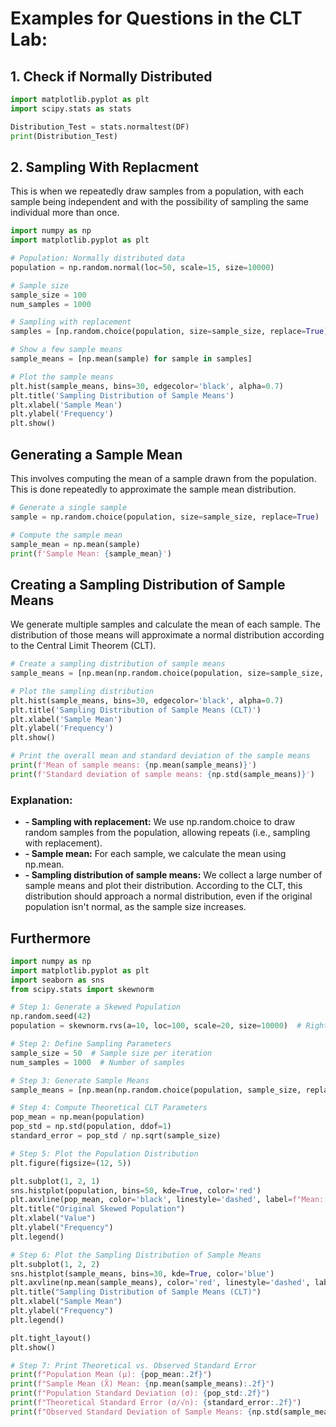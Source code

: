 # Examples for Questions in the CLT Lab:

## 1. Check if Normally Distributed
``` python
import matplotlib.pyplot as plt
import scipy.stats as stats

Distribution_Test = stats.normaltest(DF)
print(Distribution_Test)
```
## 2. Sampling With Replacment
This is when we repeatedly draw samples from a population, with each sample being independent and with the possibility of sampling the same individual more than once.
``` python
import numpy as np
import matplotlib.pyplot as plt

# Population: Normally distributed data
population = np.random.normal(loc=50, scale=15, size=10000)

# Sample size
sample_size = 100
num_samples = 1000

# Sampling with replacement
samples = [np.random.choice(population, size=sample_size, replace=True) for _ in range(num_samples)]

# Show a few sample means
sample_means = [np.mean(sample) for sample in samples]

# Plot the sample means
plt.hist(sample_means, bins=30, edgecolor='black', alpha=0.7)
plt.title('Sampling Distribution of Sample Means')
plt.xlabel('Sample Mean')
plt.ylabel('Frequency')
plt.show()
```

## Generating a Sample Mean
This involves computing the mean of a sample drawn from the population. This is done repeatedly to approximate the sample mean distribution.
``` python
# Generate a single sample
sample = np.random.choice(population, size=sample_size, replace=True)

# Compute the sample mean
sample_mean = np.mean(sample)
print(f'Sample Mean: {sample_mean}')
```

## Creating a Sampling Distribution of Sample Means
We generate multiple samples and calculate the mean of each sample. The distribution of those means will approximate a normal distribution according to the Central Limit Theorem (CLT).
``` python
# Create a sampling distribution of sample means
sample_means = [np.mean(np.random.choice(population, size=sample_size, replace=True)) for _ in range(num_samples)]

# Plot the sampling distribution
plt.hist(sample_means, bins=30, edgecolor='black', alpha=0.7)
plt.title('Sampling Distribution of Sample Means (CLT)')
plt.xlabel('Sample Mean')
plt.ylabel('Frequency')
plt.show()

# Print the overall mean and standard deviation of the sample means
print(f'Mean of sample means: {np.mean(sample_means)}')
print(f'Standard deviation of sample means: {np.std(sample_means)}')
```
### Explanation:
- **- Sampling with replacement:** We use np.random.choice to draw random samples from the population, allowing repeats (i.e., sampling with replacement).
- **- Sample mean:** For each sample, we calculate the mean using np.mean.
- **- Sampling distribution of sample means:** We collect a large number of sample means and plot their distribution. According to the CLT, this distribution should approach a normal distribution, even if the original population isn't normal, as the sample size increases.

## Furthermore
``` python
import numpy as np
import matplotlib.pyplot as plt
import seaborn as sns
from scipy.stats import skewnorm

# Step 1: Generate a Skewed Population
np.random.seed(42)
population = skewnorm.rvs(a=10, loc=100, scale=20, size=10000)  # Right-skewed distribution

# Step 2: Define Sampling Parameters
sample_size = 50  # Sample size per iteration
num_samples = 1000  # Number of samples

# Step 3: Generate Sample Means
sample_means = [np.mean(np.random.choice(population, sample_size, replace=True)) for _ in range(num_samples)]

# Step 4: Compute Theoretical CLT Parameters
pop_mean = np.mean(population)
pop_std = np.std(population, ddof=1)
standard_error = pop_std / np.sqrt(sample_size)

# Step 5: Plot the Population Distribution
plt.figure(figsize=(12, 5))

plt.subplot(1, 2, 1)
sns.histplot(population, bins=50, kde=True, color='red')
plt.axvline(pop_mean, color='black', linestyle='dashed', label=f"Mean: {pop_mean:.2f}")
plt.title("Original Skewed Population")
plt.xlabel("Value")
plt.ylabel("Frequency")
plt.legend()

# Step 6: Plot the Sampling Distribution of Sample Means
plt.subplot(1, 2, 2)
sns.histplot(sample_means, bins=30, kde=True, color='blue')
plt.axvline(np.mean(sample_means), color='red', linestyle='dashed', label=f"Mean: {np.mean(sample_means):.2f}")
plt.title("Sampling Distribution of Sample Means (CLT)")
plt.xlabel("Sample Mean")
plt.ylabel("Frequency")
plt.legend()

plt.tight_layout()
plt.show()

# Step 7: Print Theoretical vs. Observed Standard Error
print(f"Population Mean (μ): {pop_mean:.2f}")
print(f"Sample Mean (X̄) Mean: {np.mean(sample_means):.2f}")
print(f"Population Standard Deviation (σ): {pop_std:.2f}")
print(f"Theoretical Standard Error (σ/√n): {standard_error:.2f}")
print(f"Observed Standard Deviation of Sample Means: {np.std(sample_means, ddof=1):.2f}")

```
